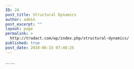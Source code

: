 ```yaml
---
ID: 24
post_title: Structural Dynamics
author: admin
post_excerpt: ""
layout: page
permalink: >
  http://tradact.com/wp/index.php/structural-dynamics/
published: true
post_date: 2018-06-15 07:46:25
---
```

...
...